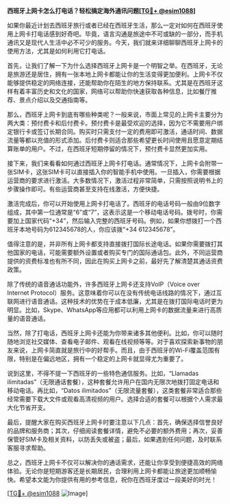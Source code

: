 **西班牙上网卡怎么打电话？轻松搞定海外通讯问题[[TG💪+ @esim1088](https://t.me/s/esim1088)]**

如果你最近计划去西班牙旅行或者已经在西班牙生活，那么一定对如何在西班牙使用上网卡打电话感到好奇吧。毕竟，语言沟通是旅途中不可或缺的一部分，而手机通讯又是现代人生活中必不可少的服务。今天，我们就来详细聊聊西班牙上网卡的使用方法，尤其是如何利用它打电话。

首先，让我们了解一下为什么选择西班牙上网卡是一个明智之举。在西班牙，无论是旅游还是居住，拥有一张本地上网卡都能让你的生活变得更加便利。上网卡不仅能够提供稳定的网络连接，还能帮助你在陌生的地方保持联系。尤其是在西班牙这样有着丰富历史和文化的国家，网络可以帮助你快速获取各种信息，比如餐厅推荐、景点介绍以及交通指南等。

那么，西班牙上网卡到底有哪些种类呢？一般来说，市面上常见的上网卡主要分为两大类：预付费卡和后付费卡。预付费卡是最受欢迎的选择，因为它不需要用户绑定银行卡或签订长期合同。购买时只需支付一定的费用即可激活，通话时间、数据流量等都以充值的形式添加。后付费卡则适合那些希望更长时间使用且愿意定期结算账单的用户。不过，在西班牙短期停留的情况下，预付费卡显然更加实用。

接下来，我们来看看如何通过西班牙上网卡打电话。通常情况下，上网卡会附带一张SIM卡，这张SIM卡可以直接插入你的智能手机中使用。一旦插入，你需要根据运营商的要求进行激活。大多数情况下，激活过程非常简单，只需按照说明书上的步骤操作即可。有些运营商甚至支持在线激活，方便快捷。

激活完成后，你可以开始使用上网卡打电话了。西班牙的电话号码一般由9位数字组成，其中第一位通常是“6”或“7”，这表示这是一个移动电话号码。拨号时，你需要加上国家代码“+34”，然后输入完整的西班牙号码。例如，如果你想拨打一个西班牙本地号码为612345678的人，你应该拨“+34 612345678”。

值得注意的是，并非所有上网卡都支持直接拨打国际长途电话。如果你需要拨打其他国家的电话，可能需要额外设置或者购买专门的国际通话包。此外，不同运营商提供的资费标准也有所不同，因此在购买上网卡之前，最好先了解清楚其通话资费政策。

除了传统的语音通话功能外，许多西班牙上网卡还支持VoIP（Voice over Internet Protocol）服务。这意味着你可以在没有传统电话线路的情况下，通过互联网进行语音通话。这种技术的优势在于成本低廉，尤其是在拨打国际电话时更为明显。比如，Skype、WhatsApp等应用都可以利用上网卡的数据流量来进行高质量的语音通话。

当然，除了打电话，西班牙上网卡还能为你带来诸多其他便利。比如，你可以随时随地浏览社交媒体、查看电子邮件、观看在线视频等等。对于喜欢探索新事物的朋友来说，上网卡简直就是旅行中的好帮手。而且，由于西班牙的Wi-Fi覆盖范围有限，特别是在偏远地区，拥有一个稳定的上网卡就显得尤为重要了。

说到这里，不得不提一下西班牙的一些特色通信服务。比如，“Llamadas ilimitadas”（无限通话套餐），这种套餐允许用户在国内无限次地拨打固定电话和移动电话。再比如，“Datos ilimitados”（无限流量套餐），这类套餐非常适合那些经常需要下载大文件或观看高清视频的用户。选择合适的套餐可以根据个人需求最大化节省开支。

最后，提醒大家在购买西班牙上网卡时要注意以下几点：首先，确保选择信誉良好的品牌和服务商；其次，仔细阅读套餐详情，避免不必要的额外费用；再次，妥善保管好SIM卡及相关资料，以防丢失或被盗；最后，如果遇到任何问题，及时联系客服寻求帮助。

总之，西班牙上网卡不仅可以解决你的通话需求，还能让你享受到便捷高效的网络体验。无论你是短期游客还是长期居民，合理利用上网卡都能让旅途更加顺畅愉快。希望本文能为你提供有用的参考信息，祝你在西班牙度过一段美好的时光！

[[TG💪+ @esim1088](https://t.me/s/esim1088) ![Image](https://i.postimg.cc/4NQfJmqS/Snipaste-2025-05-13-00-14-12.png)]